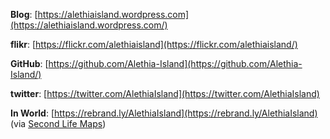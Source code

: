 **Blog**:
[https://alethiaisland.wordpress.com](https://alethiaisland.wordpress.com/)

**flikr**:
[https://flickr.com/alethiaisland](https://flickr.com/alethiaisland/)

**GitHub**:
[https://github.com/Alethia-Island](https://github.com/Alethia-Island/)

**twitter**:
[https://twitter.com/AlethiaIsland](https://twitter.com/AlethiaIsland)

**In World**:
[https://rebrand.ly/AlethiaIsland](https://rebrand.ly/AlethiaIsland) (via [Second Life Maps](https://maps.secondlife.com))
